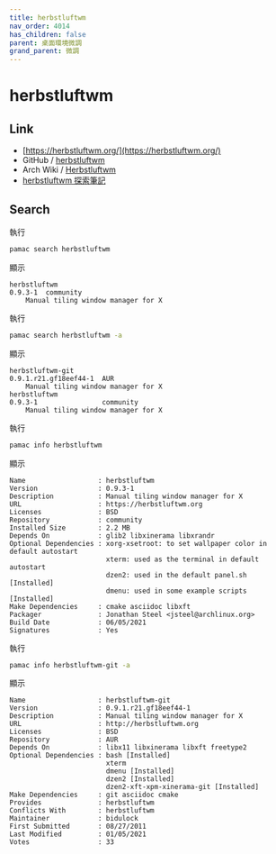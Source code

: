 ```yaml
---
title: herbstluftwm
nav_order: 4014
has_children: false
parent: 桌面環境微調
grand_parent: 微調
---
```



# herbstluftwm


## Link

* [https://herbstluftwm.org/](https://herbstluftwm.org/)
* GitHub / [herbstluftwm](https://github.com/herbstluftwm/herbstluftwm)
* Arch Wiki / [Herbstluftwm](https://wiki.archlinux.org/title/Herbstluftwm)
* [herbstluftwm 探索筆記](https://samwhelp.github.io/note-about-herbstluftwm/)


## Search

執行

``` sh
pamac search herbstluftwm
```

顯示

```
herbstluftwm                                                                       0.9.3-1  community
    Manual tiling window manager for X
```


執行

``` sh
pamac search herbstluftwm -a
```

顯示

```
herbstluftwm-git                                                     0.9.1.r21.gf18eef44-1  AUR
    Manual tiling window manager for X
herbstluftwm                                                         0.9.3-1                community
    Manual tiling window manager for X
```


執行

``` sh
pamac info herbstluftwm
```

顯示

```
Name                  : herbstluftwm
Version               : 0.9.3-1
Description           : Manual tiling window manager for X
URL                   : https://herbstluftwm.org
Licenses              : BSD
Repository            : community
Installed Size        : 2.2 MB
Depends On            : glib2 libxinerama libxrandr
Optional Dependencies : xorg-xsetroot: to set wallpaper color in default autostart
                        xterm: used as the terminal in default autostart
                        dzen2: used in the default panel.sh [Installed]
                        dmenu: used in some example scripts [Installed]
Make Dependencies     : cmake asciidoc libxft
Packager              : Jonathan Steel <jsteel@archlinux.org>
Build Date            : 06/05/2021
Signatures            : Yes
```



執行

``` sh
pamac info herbstluftwm-git -a
```

顯示

```
Name                  : herbstluftwm-git
Version               : 0.9.1.r21.gf18eef44-1
Description           : Manual tiling window manager for X
URL                   : http://herbstluftwm.org
Licenses              : BSD
Repository            : AUR
Depends On            : libx11 libxinerama libxft freetype2
Optional Dependencies : bash [Installed]
                        xterm
                        dmenu [Installed]
                        dzen2 [Installed]
                        dzen2-xft-xpm-xinerama-git [Installed]
Make Dependencies     : git asciidoc cmake
Provides              : herbstluftwm
Conflicts With        : herbstluftwm
Maintainer            : bidulock
First Submitted       : 08/27/2011
Last Modified         : 01/05/2021
Votes                 : 33
```
